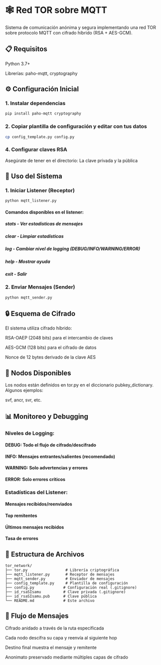 # 🕸️ Red TOR sobre MQTT
Sistema de comunicación anónima y segura implementando una red TOR sobre protocolo MQTT con cifrado híbrido (RSA + AES-GCM).

## 📋 Requisitos
Python 3.7+

Librerías: paho-mqtt, cryptography

## ⚙️ Configuración Inicial
### 1. Instalar dependencias
```bash
pip install paho-mqtt cryptography
```
### 2. Copiar plantilla de configuración y editar con tus datos
```bash
cp config_template.py config.py
```
### 4. Configurar claves RSA
Asegúrate de tener en el directorio:
La clave privada y la pública

## 🚀 Uso del Sistema
### 1. Iniciar Listener (Receptor)
```bash
python mqtt_listener.py
```
#### Comandos disponibles en el listener:

##### stats - Ver estadísticas de mensajes

##### clear - Limpiar estadísticas

##### log - Cambiar nivel de logging (DEBUG/INFO/WARNING/ERROR)

##### help - Mostrar ayuda

##### exit - Salir

### 2. Enviar Mensajes (Sender)
```bash
python mqtt_sender.py
```

## 🔒 Esquema de Cifrado
El sistema utiliza cifrado híbrido:

RSA-OAEP (2048 bits) para el intercambio de claves

AES-GCM (128 bits) para el cifrado de datos

Nonce de 12 bytes derivado de la clave AES


## 🎯 Nodos Disponibles
Los nodos están definidos en tor.py en el diccionario pubkey_dictionary. Algunos ejemplos:

svf, ancr, svr, etc.

## 📊 Monitoreo y Debugging
### Niveles de Logging:
#### DEBUG: Todo el flujo de cifrado/descifrado

#### INFO: Mensajes entrantes/salientes (recomendado)

#### WARNING: Solo advertencias y errores

#### ERROR: Solo errores críticos

### Estadísticas del Listener:
#### Mensajes recibidos/reenviados

#### Top remitentes

#### Últimos mensajes recibidos

#### Tasa de errores



## 📁 Estructura de Archivos
```
tor_network/
├── tor.py                 # Librería criptográfica
├── mqtt_listener.py       # Receptor de mensajes
├── mqtt_sender.py         # Enviador de mensajes
├── config_template.py     # Plantilla de configuración
├── config.py             # Configuración real (.gitignore)
├── id_rsaSIsamu          # Clave privada (.gitignore)
├── id_rsaSIsamu.pub      # Clave pública
└── README.md             # Este archivo
```

## 🔄 Flujo de Mensajes
Cifrado anidado a través de la ruta especificada

Cada nodo descifra su capa y reenvía al siguiente hop

Destino final muestra el mensaje y remitente

Anonimato preservado mediante múltiples capas de cifrado
